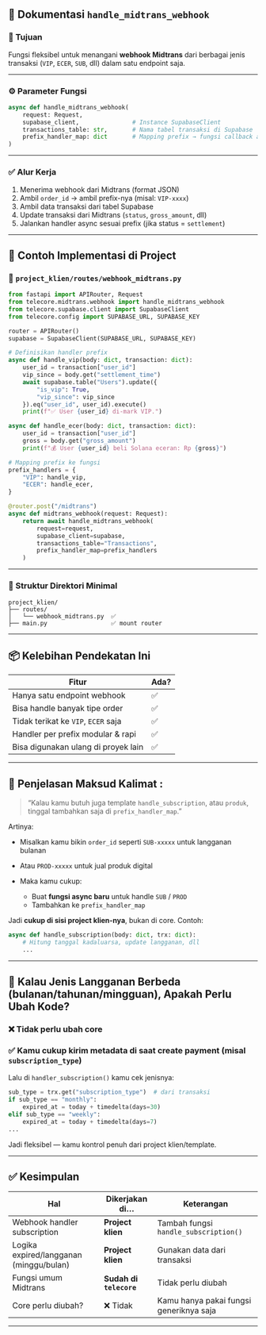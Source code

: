 ## 📄 Dokumentasi `handle_midtrans_webhook`

### 📌 Tujuan

Fungsi fleksibel untuk menangani **webhook Midtrans** dari berbagai jenis transaksi (`VIP`, `ECER`, `SUB`, dll) dalam satu endpoint saja.

---

### ⚙️ Parameter Fungsi

```python
async def handle_midtrans_webhook(
    request: Request,
    supabase_client,               # Instance SupabaseClient
    transactions_table: str,       # Nama tabel transaksi di Supabase
    prefix_handler_map: dict       # Mapping prefix → fungsi callback async
)
```

---

### ✅ Alur Kerja

1. Menerima webhook dari Midtrans (format JSON)
2. Ambil `order_id` → ambil prefix-nya (misal: `VIP-xxxx`)
3. Ambil data transaksi dari tabel Supabase
4. Update transaksi dari Midtrans (`status`, `gross_amount`, dll)
5. Jalankan handler async sesuai prefix (jika status = `settlement`)

---

## 🧪 Contoh Implementasi di Project

### 🔹 `project_klien/routes/webhook_midtrans.py`

```python
from fastapi import APIRouter, Request
from telecore.midtrans.webhook import handle_midtrans_webhook
from telecore.supabase.client import SupabaseClient
from telecore.config import SUPABASE_URL, SUPABASE_KEY

router = APIRouter()
supabase = SupabaseClient(SUPABASE_URL, SUPABASE_KEY)

# Definisikan handler prefix
async def handle_vip(body: dict, transaction: dict):
    user_id = transaction["user_id"]
    vip_since = body.get("settlement_time")
    await supabase.table("Users").update({
        "is_vip": True,
        "vip_since": vip_since
    }).eq("user_id", user_id).execute()
    print(f"✅ User {user_id} di-mark VIP.")

async def handle_ecer(body: dict, transaction: dict):
    user_id = transaction["user_id"]
    gross = body.get("gross_amount")
    print(f"💰 User {user_id} beli Solana eceran: Rp {gross}")

# Mapping prefix ke fungsi
prefix_handlers = {
    "VIP": handle_vip,
    "ECER": handle_ecer,
}

@router.post("/midtrans")
async def midtrans_webhook(request: Request):
    return await handle_midtrans_webhook(
        request=request,
        supabase_client=supabase,
        transactions_table="Transactions",
        prefix_handler_map=prefix_handlers
    )
```

---

### 📁 Struktur Direktori Minimal

```
project_klien/
├── routes/
│   └── webhook_midtrans.py  ✅
├── main.py                  ✅ mount router
```

---

## 📦 Kelebihan Pendekatan Ini

| Fitur                               | Ada? |
| ----------------------------------- | ---- |
| Hanya satu endpoint webhook         | ✅    |
| Bisa handle banyak tipe order       | ✅    |
| Tidak terikat ke `VIP`, `ECER` saja | ✅    |
| Handler per prefix modular & rapi   | ✅    |
| Bisa digunakan ulang di proyek lain | ✅    |

---

## 🧠 Penjelasan Maksud Kalimat :

> “Kalau kamu butuh juga template `handle_subscription`, atau `produk`, tinggal tambahkan saja di `prefix_handler_map`.”

Artinya:

* Misalkan kamu bikin `order_id` seperti `SUB-xxxxx` untuk langganan bulanan
* Atau `PROD-xxxxx` untuk jual produk digital
* Maka kamu cukup:

  * Buat **fungsi async baru** untuk handle `SUB` / `PROD`
  * Tambahkan ke `prefix_handler_map`

Jadi **cukup di sisi project klien-nya**, bukan di core. Contoh:

```python
async def handle_subscription(body: dict, trx: dict):
    # Hitung tanggal kadaluarsa, update langganan, dll
    ...
```

---

## 🔁 Kalau Jenis Langganan Berbeda (bulanan/tahunan/mingguan), Apakah Perlu Ubah Kode?

### ❌ Tidak perlu ubah core

### ✅ Kamu cukup kirim metadata di saat create payment (misal `subscription_type`)

Lalu di `handler_subscription()` kamu cek jenisnya:

```python
sub_type = trx.get("subscription_type")  # dari transaksi
if sub_type == "monthly":
    expired_at = today + timedelta(days=30)
elif sub_type == "weekly":
    expired_at = today + timedelta(days=7)
...
```

Jadi fleksibel — kamu kontrol penuh dari project klien/template.

---

## ✅ Kesimpulan

| Hal                                     | Dikerjakan di…          | Keterangan                              |
| --------------------------------------- | ----------------------- | --------------------------------------- |
| Webhook handler subscription            | **Project klien**       | Tambah fungsi `handle_subscription()`   |
| Logika expired/langganan (minggu/bulan) | **Project klien**       | Gunakan data dari transaksi             |
| Fungsi umum Midtrans                    | **Sudah di `telecore`** | Tidak perlu diubah                      |
| Core perlu diubah?                      | ❌ Tidak                 | Kamu hanya pakai fungsi generiknya saja |

---

